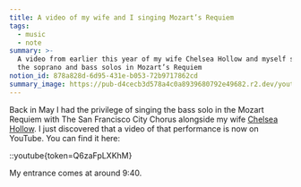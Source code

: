 ```yaml
---
title: A video of my wife and I singing Mozart’s Requiem
tags:
  - music
  - note
summary: >-
  A video from earlier this year of my wife Chelsea Hollow and myself singing
  the soprano and bass solos in Mozart’s Requiem
notion_id: 878a828d-6d95-431e-b053-72b9717862cd
summary_image: https://pub-d4cecb3d578a4c0a8939680792e49682.r2.dev/youtube/Q6zaFpLXKhM.jpg
---
```

Back in May I had the privilege of singing the bass solo in the Mozart Requiem with The San Francisco City Chorus alongside my wife [Chelsea Hollow](https://www.chelseahollow.com/). I just discovered that a video of that performance is now on YouTube. You can find it here:

::youtube{token=Q6zaFpLXKhM}

My entrance comes at around 9:40.
